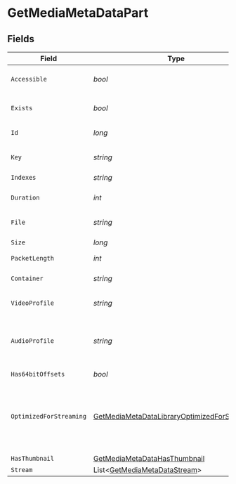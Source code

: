 # GetMediaMetaDataPart


## Fields

| Field                                                                                                                 | Type                                                                                                                  | Required                                                                                                              | Description                                                                                                           | Example                                                                                                               |
| --------------------------------------------------------------------------------------------------------------------- | --------------------------------------------------------------------------------------------------------------------- | --------------------------------------------------------------------------------------------------------------------- | --------------------------------------------------------------------------------------------------------------------- | --------------------------------------------------------------------------------------------------------------------- |
| `Accessible`                                                                                                          | *bool*                                                                                                                | :heavy_minus_sign:                                                                                                    | Indicates if the part is accessible.                                                                                  | true                                                                                                                  |
| `Exists`                                                                                                              | *bool*                                                                                                                | :heavy_minus_sign:                                                                                                    | Indicates if the part exists.                                                                                         | true                                                                                                                  |
| `Id`                                                                                                                  | *long*                                                                                                                | :heavy_check_mark:                                                                                                    | Unique part identifier.                                                                                               | 418385                                                                                                                |
| `Key`                                                                                                                 | *string*                                                                                                              | :heavy_minus_sign:                                                                                                    | Key to access this part.                                                                                              | /library/parts/418385/1735864239/file.mkv                                                                             |
| `Indexes`                                                                                                             | *string*                                                                                                              | :heavy_minus_sign:                                                                                                    | N/A                                                                                                                   | sd                                                                                                                    |
| `Duration`                                                                                                            | *int*                                                                                                                 | :heavy_minus_sign:                                                                                                    | Duration of the part in milliseconds.                                                                                 | 9610350                                                                                                               |
| `File`                                                                                                                | *string*                                                                                                              | :heavy_minus_sign:                                                                                                    | File path for the part.                                                                                               | /mnt/Movies_1/W/Wicked (2024).mkv                                                                                     |
| `Size`                                                                                                                | *long*                                                                                                                | :heavy_minus_sign:                                                                                                    | File size in bytes.                                                                                                   | 30649952104                                                                                                           |
| `PacketLength`                                                                                                        | *int*                                                                                                                 | :heavy_minus_sign:                                                                                                    | N/A                                                                                                                   | 188                                                                                                                   |
| `Container`                                                                                                           | *string*                                                                                                              | :heavy_minus_sign:                                                                                                    | Container format of the part.                                                                                         | mkv                                                                                                                   |
| `VideoProfile`                                                                                                        | *string*                                                                                                              | :heavy_minus_sign:                                                                                                    | Video profile for the part.                                                                                           | main 10                                                                                                               |
| `AudioProfile`                                                                                                        | *string*                                                                                                              | :heavy_minus_sign:                                                                                                    | The audio profile used for the media (e.g., DTS, Dolby Digital, etc.).                                                | dts                                                                                                                   |
| `Has64bitOffsets`                                                                                                     | *bool*                                                                                                                | :heavy_minus_sign:                                                                                                    | N/A                                                                                                                   | false                                                                                                                 |
| `OptimizedForStreaming`                                                                                               | [GetMediaMetaDataLibraryOptimizedForStreaming](../../Models/Requests/GetMediaMetaDataLibraryOptimizedForStreaming.md) | :heavy_minus_sign:                                                                                                    | Has this media been optimized for streaming. NOTE: This can be 0, 1, false or true<br/>                               |                                                                                                                       |
| `HasThumbnail`                                                                                                        | [GetMediaMetaDataHasThumbnail](../../Models/Requests/GetMediaMetaDataHasThumbnail.md)                                 | :heavy_minus_sign:                                                                                                    | N/A                                                                                                                   | 1                                                                                                                     |
| `Stream`                                                                                                              | List<[GetMediaMetaDataStream](../../Models/Requests/GetMediaMetaDataStream.md)>                                       | :heavy_minus_sign:                                                                                                    | N/A                                                                                                                   |                                                                                                                       |